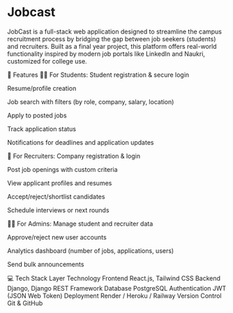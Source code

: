 # Jobcast

JobCast is a full-stack web application designed to streamline the campus recruitment process by bridging the gap between job seekers (students) and recruiters. Built as a final year project, this platform offers real-world functionality inspired by modern job portals like LinkedIn and Naukri, customized for college use.

🚀 Features
👩‍🎓 For Students:
Student registration & secure login

Resume/profile creation

Job search with filters (by role, company, salary, location)

Apply to posted jobs

Track application status

Notifications for deadlines and application updates

🏢 For Recruiters:
Company registration & login

Post job openings with custom criteria

View applicant profiles and resumes

Accept/reject/shortlist candidates

Schedule interviews or next rounds

👨‍💼 For Admins:
Manage student and recruiter data

Approve/reject new user accounts

Analytics dashboard (number of jobs, applications, users)

Send bulk announcements

💻 Tech Stack
Layer	Technology
Frontend	React.js, Tailwind CSS
Backend	Django, Django REST Framework
Database	PostgreSQL
Authentication	JWT (JSON Web Token)
Deployment	Render / Heroku / Railway
Version Control	Git & GitHub

